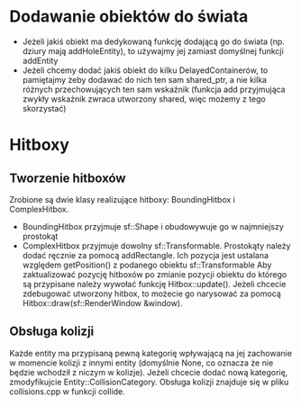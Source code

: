 # Dodawanie obiektów do świata

* Jeżeli jakiś obiekt ma dedykowaną funkcję dodającą go do świata (np. dziury mają addHoleEntity), to używajmy jej zamiast domyślnej funkcji addEntity
* Jeżeli chcemy dodać jakiś obiekt do kilku DelayedContainerów, to pamiętajmy żeby dodawać do nich ten sam shared_ptr, a nie kilka różnych przechowujących ten sam wskaźnik (funkcja add przyjmująca zwykły wskaźnik zwraca utworzony shared, więc możemy z tego skorzystać)

# Hitboxy

## Tworzenie hitboxów

Zrobione są dwie klasy realizujące hitboxy: BoundingHitbox i ComplexHitbox. 
* BoundingHitbox przyjmuje sf::Shape i obudowywuje go w najmniejszy prostokąt
* ComplexHitbox przyjmuje dowolny sf::Transformable. Prostokąty należy dodać ręcznie za pomocą addRectangle. Ich pozycja jest ustalana względem getPosition() z podanego obiektu sf::Transformable
Aby zaktualizować pozycję hitboxów po zmianie pozycji obiektu do którego są przypisane należy wywołać funkcję Hitbox::update(). 
Jeżeli chcecie zdebugować utworzony hitbox, to możecie go narysować za pomocą Hitbox::draw(sf::RenderWindow &window).

## Obsługa kolizji

Każde entity ma przypisaną pewną kategorię wpływającą na jej zachowanie w momencie kolizji z innymi entity (domyślnie None, co oznacza że nie będzie wchodził z niczym w kolizje). Jeżeli chcecie dodać nową kategorię, zmodyfikujcie Entity::CollisionCategory.
Obsługa kolizji znajduje się w pliku collisions.cpp w funkcji collide.